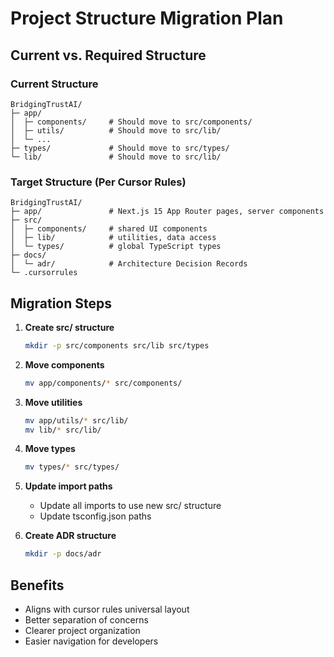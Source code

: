 # Project Structure Migration Plan

## Current vs. Required Structure

### Current Structure
```
BridgingTrustAI/
├─ app/
│  ├─ components/     # Should move to src/components/
│  ├─ utils/          # Should move to src/lib/
│  └─ ...
├─ types/             # Should move to src/types/
└─ lib/               # Should move to src/lib/
```

### Target Structure (Per Cursor Rules)
```
BridgingTrustAI/
├─ app/               # Next.js 15 App Router pages, server components
├─ src/
│  ├─ components/     # shared UI components
│  ├─ lib/            # utilities, data access
│  └─ types/          # global TypeScript types
├─ docs/
│  └─ adr/            # Architecture Decision Records
└─ .cursorrules
```

## Migration Steps

1. **Create src/ structure**
   ```bash
   mkdir -p src/components src/lib src/types
   ```

2. **Move components**
   ```bash
   mv app/components/* src/components/
   ```

3. **Move utilities**
   ```bash
   mv app/utils/* src/lib/
   mv lib/* src/lib/
   ```

4. **Move types**
   ```bash
   mv types/* src/types/
   ```

5. **Update import paths**
   - Update all imports to use new src/ structure
   - Update tsconfig.json paths

6. **Create ADR structure**
   ```bash
   mkdir -p docs/adr
   ```

## Benefits
- Aligns with cursor rules universal layout
- Better separation of concerns
- Clearer project organization
- Easier navigation for developers 